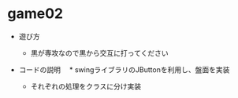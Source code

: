 # game02

* 遊び方
  * 黒が専攻なので黒から交互に打ってください

 * コードの説明
 　* swingライブラリのJButtonを利用し、盤面を実装
   * それぞれの処理をクラスに分け実装
